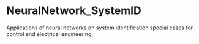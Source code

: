 # NeuralNetwork_SystemID
Applications of neural networks on system identification special cases for control end electrical engineering.
